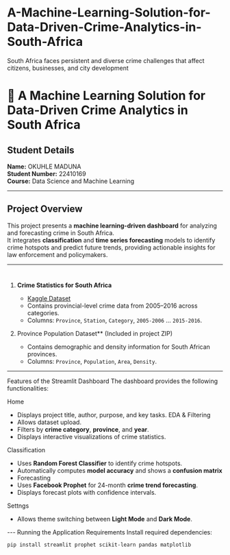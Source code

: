 # A-Machine-Learning-Solution-for-Data-Driven-Crime-Analytics-in-South-Africa
South Africa faces persistent and diverse crime challenges that affect citizens, businesses, and city development
# 🧠 A Machine Learning Solution for Data-Driven Crime Analytics in South Africa

##  Student Details
**Name:** OKUHLE MADUNA  
**Student Number:** 22410169  
**Course:** Data Science and Machine Learning  

---

##  Project Overview
This project presents a **machine learning-driven dashboard** for analyzing and forecasting crime in South Africa.  
It integrates **classification** and **time series forecasting** models to identify crime hotspots and predict future trends, providing actionable insights for law enforcement and policymakers.

---

#
1. **Crime Statistics for South Africa**  
   - [Kaggle Dataset](https://www.kaggle.com/datasets/slwessels/crime-statistics-for-south-africa)  
   - Contains provincial-level crime data from 2005–2016 across categories.  
   - Columns: `Province`, `Station`, `Category`, `2005-2006` ... `2015-2016`.

2. Province Population Dataset** (Included in project ZIP)  
   - Contains demographic and density information for South African provinces.  
   - Columns: `Province`, `Population`, `Area`, `Density`.

---

Features of the Streamlit Dashboard
The dashboard provides the following functionalities:

 Home
- Displays project title, author, purpose, and key tasks.
 EDA & Filtering
- Allows dataset upload.
- Filters by **crime category**, **province**, and **year**.
- Displays interactive visualizations of crime statistics.

 Classification
- Uses **Random Forest Classifier** to identify crime hotspots.
- Automatically computes **model accuracy** and shows a **confusion matrix**
-  Forecasting
- Uses **Facebook Prophet** for 24-month **crime trend forecasting**.
- Displays forecast plots with confidence intervals.

 Settngs
- Allows theme switching between **Light Mode** and **Dark Mode**.

--- Running the Application
Requirements
Install required dependencies:
```bash
pip install streamlit prophet scikit-learn pandas matplotlib
